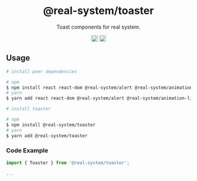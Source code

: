 <h1 align="center">@real-system/toaster</h1>
<p align="center">Toast components for real system.</p>
<p align="center">
<a href="https://www.npmjs.com/package/@real-system/toaster"><img src="https://badgen.net/npm/v/@real-system/toaster?label=&icon=npm&color=blue" alt="npm version" height="18"/></a>
<a href="https://www.npmjs.com/package/@real-system/toaster"><img src="https://badgen.net/bundlephobia/min/@real-system/toaster" alt="minified size" height="18"/></a>
</p>

## Usage

```bash
# install peer dependencies

# npm
$ npm install react react-dom @real-system/alert @real-system/animation-library @real-system/box-primitive @real-system/styling-library @real-system/theme-library @real-system/utils-library
# yarn
$ yarn add react react-dom @real-system/alert @real-system/animation-library @real-system/box-primitive @real-system/styling-library @real-system/theme-library @real-system/utils-library

# install toaster

# npm
$ npm install @real-system/toaster
# yarn
$ yarn add @real-system/toaster
```

### Code Example

```javascript
import { Toaster } from '@real-system/toaster';

...

```
